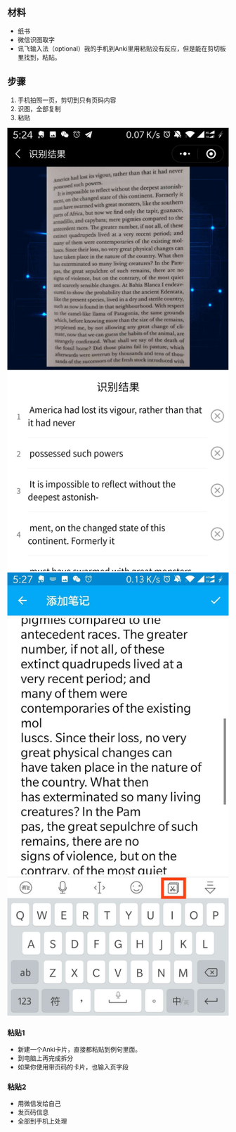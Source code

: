 ## 材料
* 纸书
* 微信识图取字
* 讯飞输入法（optional）我的手机到Anki里用粘贴没有反应，但是能在剪切板里找到，粘贴。

## 步骤
1. 手机拍照一页，剪切到只有页码内容
2. 识图，全部复制
3. 粘贴

![](../pictures/识图.jpg)
![](../pictures/粘贴.jpg)



### 粘贴1
* 新建一个Anki卡片，直接都粘贴到例句里面。
* 到电脑上再完成拆分
* 如果你使用带页码的卡片，也输入页字段

### 粘贴2
* 用微信发给自己
* 发页码信息
* 全部到手机上处理

